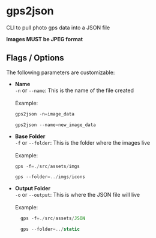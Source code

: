 # gps2json
CLI to pull photo gps data into a JSON file

**Images MUST be JPEG format**

## Flags / Options

The following parameters are customizable:

- **Name** 
  <br/>`-n` or `--name`: This is the name of the file created
  <br/><br/>Example:
  ```js
  gps2json -n=image_data

  gps2json --name=new_image_data
  ```
- **Base Folder** 
  <br/>`-f` or `--folder`: This is the folder where the images live
  <br/><br/>Example:
  ```js
  gps -f=./src/assets/imgs

  gps --folder=../imgs/icons
  ```

- **Output Folder** 
  <br/>`-o` or `--output`: This is where the JSON file will live
  <br/><br/>Example:
  ```js
    gps -f=./src/assets/JSON

    gps --folder=../static
  ```
